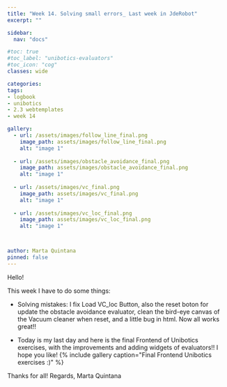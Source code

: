 ```yaml
---
title: "Week 14. Solving small errors_ Last week in JdeRobot"
excerpt: ""

sidebar:
  nav: "docs"

#toc: true
#toc_label: "unibotics-evaluators"
#toc_icon: "cog"
classes: wide

categories:
tags:
- logbook
- unibotics
- 2.3 webtemplates
- week 14

gallery:
  - url: /assets/images/follow_line_final.png
    image_path: assets/images/follow_line_final.png
    alt: "image 1"
    
  - url: /assets/images/obstacle_avoidance_final.png
    image_path: assets/images/obstacle_avoidance_final.png
    alt: "image 1"
    
  - url: /assets/images/vc_final.png
    image_path: assets/images/vc_final.png
    alt: "image 1"
    
  - url: /assets/images/vc_loc_final.png
    image_path: assets/images/vc_loc_final.png
    alt: "image 1"



author: Marta Quintana
pinned: false
---
```



Hello! 

This week I have to do some things:
- Solving mistakes: I fix Load VC_loc Button, also the reset boton for update the obstacle avoidance evaluator, clean the bird-eye canvas of the Vacuum cleaner when reset, and a little bug in html.
Now all works great!!

- Today is my last day and here is the final Frontend of Unibotics exercises, with the improvements and adding widgets of evaluators!! 
I hope you like! 
{% include gallery caption="Final Frontend Unibotics exercises :)" %}



Thanks for all! 
Regards,
Marta Quintana
 
